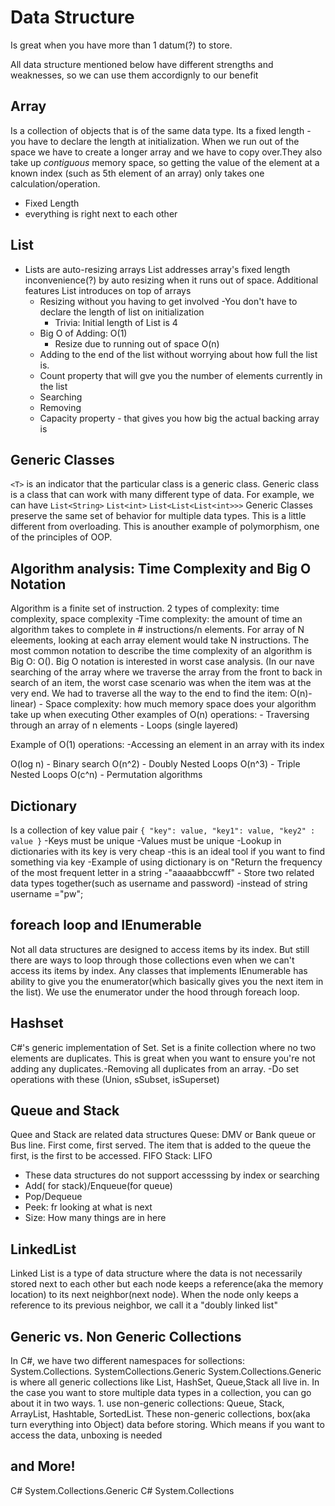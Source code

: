 # Data Structure
Is great when you have more than 1 datum(?) to store.

All data structure mentioned below have different strengths and weaknesses, so we can use them accordignly to our benefit
## Array
Is a collection of objects that is of the same data type.
Its a fixed length - you have to declare the length at initialization.
When we run out of the space we have to create a longer array and we have to copy over.They also take up _contiguous_ memory space, so getting the value of the element at a known index (such as 5th element of an array) only takes one calculation/operation.

- Fixed Length
- everything is right next to each other

## List
- Lists are auto-resizing arrays
List addresses array's fixed length inconvenience(?) by auto resizing when it runs out of space.
Additional features List introduces on top of arrays
    - Resizing without you having to get involved
        -You don't have to declare the length of list on initialization
        - Trivia: Initial length of List is 4
    - Big O of Adding: O(1)
        - Resize due to running out of space O(n)
    - Adding to the end of the list without worrying about how full the list is.
    - Count property that will gve you the number of elements currently in the list
    - Searching
    - Removing
    - Capacity property - that gives you how big the actual backing array is
## Generic Classes
`<T>` is an indicator that the particular class is a generic class.
Generic class is a class that can work with many different type of data.
For example, we can have `List<String>` `List<int>` `List<List<List<int>>>`
Generic Classes preserve the same set of behavior for multiple data types. This is a little different from overloading. This is anouther example of polymorphism, one of the principles of OOP.

## Algorithm analysis: Time Complexity and Big O Notation
Algorithm is a finite set of instruction.
2 types of complexity: time complexity, space complexity
    -Time complexity: the amount of time an algorithm takes to complete in  # instructions/n elements. For array of N eleements, looking at each array element would take N instructions. The most common notation to describe the time complexity of an algorithm is Big O: O(). Big O notation is interested in worst case analysis. (In our nave searching of the array where we traverse the array from the front to back in search of an item, the worst case scenario was when the item was at the very end. We had to traverse all the way to the end to find the item: O(n)-linear)
    - Space complexity: how much memory space does your algorithm take up when executing
Other examples of O(n) operations:
    - Traversing through an array of n elements
    - Loops (single layered)

Example of O(1) operations:
    -Accessing an element in an array with its index

O(log n)
    - Binary search
O(n^2)
    - Doubly Nested Loops
O(n^3)
    - Triple Nested Loops
O(c^n)
    - Permutation algorithms
## Dictionary
Is a collection of key value pair
`{
    "key": value,
    "key1": value,
    "key2" : value
}`
-Keys must be unique
-Values must be unique
-Lookup in dictionaries with its key is very cheap
    -this is an ideal tool if you want to find something via key
    -Example of using dictionary is on "Return the frequency of the most frequent letter in a string
        -"aaaaabbccwff"
    - Store two related data types together(such as username and password)
        -instead of string username ="pw";

## foreach loop and IEnumerable
Not all data structures are designed to access items by its index. But still there are ways to loop through those collections even when we can't access its items by index. Any classes that implements IEnumerable has ability to give you the enumerator(which basically gives you the next item in the list). We use the enumerator under the hood through foreach loop.
## Hashset
C#'s generic implementation of Set. Set is a finite collection where no two elements are duplicates. This is great when you want to ensure you're not adding any duplicates.-Removing all duplicates from an array. -Do set operations with these (Union, sSubset, isSuperset)
## Queue and Stack
Quee and Stack are related data structures
Quese: DMV or Bank queue or Bus line. First come, first served. The item that is added to the queue the first, is the first to be accessed. FIFO
Stack: LIFO
- These data structures do not support accesssing by index or searching
- Add( for stack)/Enqueue(for queue)
- Pop/Dequeue
- Peek: fr looking at what is next
- Size: How many things are in here
## LinkedList
Linked List is a type of data structure where the data is not necessarily stored next to each other but each node keeps a reference(aka the memory location) to its next neighbor(next node). When the node only keeps a reference to its previous neighbor, we call it a "doubly linked list"

## Generic vs. Non Generic Collections
In C#, we have two different namespaces for sollections: System.Collections. SystemCollections.Generic
System.Collections.Generic is where all generic collections like List<T>, HashSet<T>, Queue<T>,Stack<T> all live in.
In the case you want to store multiple data types in a collection, you can go about it in two ways.
    1. use non-generic collections: Queue, Stack, ArrayList, Hashtable, SortedList. These non-generic collections, box(aka turn everything into Object) data before storing. Which means if you want to access the data, unboxing is needed
## and More!
C# System.Collections.Generic C# System.Collections
